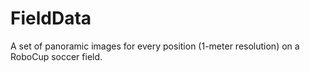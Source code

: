 # FieldData
A set of panoramic images for every position (1-meter resolution) on a RoboCup soccer field. 
